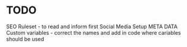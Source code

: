 # TODO

SEO Ruleset - to read and inform first
Social Media Setup META DATA
Custom variables - correct the names and add in code where cariables should be used
